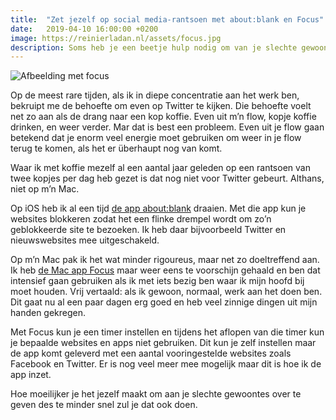 ```yaml
---
title:  "Zet jezelf op social media-rantsoen met about:blank en Focus"
date:   2019-04-10 16:00:00 +0200
image: https://reinierladan.nl/assets/focus.jpg
description: Soms heb je een beetje hulp nodig om van je slechte gewoontes af te komen.
---
```


![Afbeelding met focus](https://reinierladan.nl/assets/focus.jpg)

Op de meest rare tijden, als ik in diepe concentratie aan het werk ben, bekruipt me de behoefte om even op Twitter te kijken. Die behoefte voelt net zo aan als de drang naar een kop koffie. Even uit m’n flow, kopje koffie drinken, en weer verder. Mar dat is best een probleem. Even uit je flow gaan betekend dat je enorm veel energie moet gebruiken om weer in je flow terug te komen, als het er überhaupt nog van komt.

Waar ik met koffie mezelf al een aantal jaar geleden op een rantsoen van twee kopjes per dag heb gezet is dat nog niet voor Twitter gebeurt. Althans, niet op m’n Mac. 

Op iOS heb ik al een tijd [de app about:blank](https://itunes.apple.com/nl/app/about-blank/id1239181721?mt=8) draaien. Met die app kun je websites blokkeren zodat het een flinke drempel wordt om zo’n geblokkeerde site te bezoeken. Ik heb daar bijvoorbeeld Twitter en nieuwswebsites mee uitgeschakeld.

Op m’n Mac pak ik het wat minder rigoureus, maar net zo doeltreffend aan. Ik heb [de Mac app Focus](https://heyfocus.com) maar weer eens te voorschijn gehaald en ben dat intensief gaan gebruiken als ik met iets bezig ben waar ik mijn hoofd bij moet houden. Vrij vertaald: als ik gewoon, normaal, werk aan het doen ben. Dit gaat nu al een paar dagen erg goed en heb veel zinnige dingen uit mijn handen gekregen.

Met Focus kun je een timer instellen en tijdens het aflopen van die timer kun je bepaalde websites en apps niet gebruiken. Dit kun je zelf instellen maar de app komt geleverd met een aantal vooringestelde websites zoals Facebook en Twitter. Er is nog veel meer mee mogelijk maar dit is hoe ik de app inzet.

Hoe moeilijker je het jezelf maakt om aan je slechte gewoontes over te geven des te minder snel zul je dat ook doen.